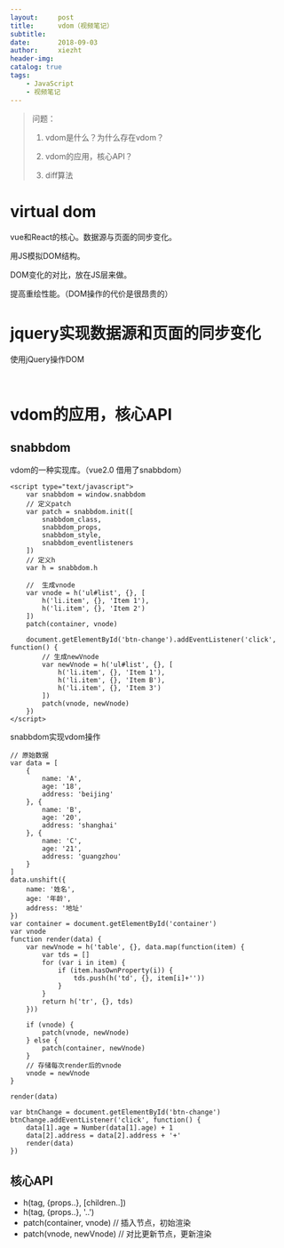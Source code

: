 ```yaml
---
layout:     post
title:      vdom（视频笔记）
subtitle:   
date:       2018-09-03
author:     xiezht
header-img: 
catalog: true
tags: 
    - JavaScript
    - 视频笔记
---
```


> 问题：
>
> 1. vdom是什么？为什么存在vdom？
> 
> 2. vdom的应用，核心API？
> 
> 3. diff算法

# virtual dom

vue和React的核心。数据源与页面的同步变化。

用JS模拟DOM结构。

DOM变化的对比，放在JS层来做。

提高重绘性能。（DOM操作的代价是很昂贵的）

# jquery实现数据源和页面的同步变化

使用jQuery操作DOM

```
 
```

# vdom的应用，核心API

## snabbdom

vdom的一种实现库。（vue2.0 借用了snabbdom）

```
<script type="text/javascript">
    var snabbdom = window.snabbdom
    // 定义patch
    var patch = snabbdom.init([
        snabbdom_class,
        snabbdom_props,
        snabbdom_style,
        snabbdom_eventlisteners
    ])
    // 定义h
    var h = snabbdom.h

    //  生成vnode
    var vnode = h('ul#list', {}, [
        h('li.item', {}, 'Item 1'),
        h('li.item', {}, 'Item 2')
    ])
    patch(container, vnode)

    document.getElementById('btn-change').addEventListener('click', function() {
        // 生成newVnode
        var newVnode = h('ul#list', {}, [
            h('li.item', {}, 'Item 1'),
            h('li.item', {}, 'Item B'),
            h('li.item', {}, 'Item 3')
        ])
        patch(vnode, newVnode)
    })
</script>
```

snabbdom实现vdom操作

```
// 原始数据
var data = [
    {
        name: 'A',
        age: '18',
        address: 'beijing'
    }, {
        name: 'B',
        age: '20',
        address: 'shanghai'
    }, {
        name: 'C',
        age: '21',
        address: 'guangzhou'
    }
]
data.unshift({
    name: '姓名',
    age: '年龄',
    address: '地址'
})
var container = document.getElementById('container')
var vnode
function render(data) {
    var newVnode = h('table', {}, data.map(function(item) {
        var tds = []
        for (var i in item) {
            if (item.hasOwnProperty(i)) {
                tds.push(h('td', {}, item[i]+''))
            }
        }
        return h('tr', {}, tds)
    }))
    
    if (vnode) {
        patch(vnode, newVnode)
    } else {
        patch(container, newVnode)
    }
    // 存储每次render后的vnode
    vnode = newVnode
}

render(data)

var btnChange = document.getElementById('btn-change')
btnChange.addEventListener('click', function() {
    data[1].age = Number(data[1].age) + 1
    data[2].address = data[2].address + '+'
    render(data)
})
```

## 核心API

* h(tag, {props..}, [children..])
* h(tag, {props..}, '..')
* patch(container, vnode)   // 插入节点，初始渲染
* patch(vnode, newVnode)    // 对比更新节点，更新渲染

